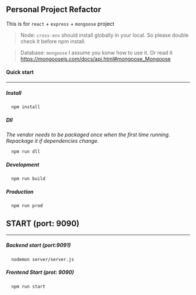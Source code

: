 Personal Project Refactor
------
This is for `react` + `express` + `mongoose` project

> Node: `cross-env` should install globally in your local. So please double check it before npm install.  

> Database: `mongoose` I assume you konw how to use it. Or read it https://mongoosejs.com/docs/api.html#mongoose_Mongoose 

#### Quick start
--------

##### Install
```
  npm install
```
##### Dll
_The vendor needs to be packaged once when the first time running. Repackage it if dependencies change._
```
  npm run dll
```
##### Development 
```
  npm run build
```
##### Production 
```
  npm run prod
```

## START (port: 9090)
------

##### Backend start (port:9091)
```
  nodemon server/server.js 
```
##### Frontend Start (prot: 9090)
```
  npm run start 
```

